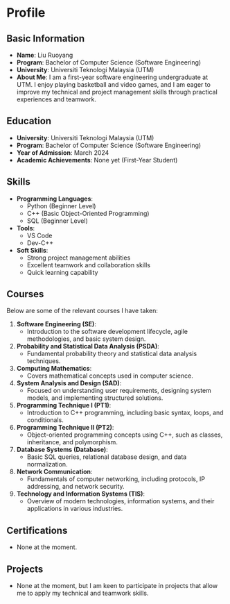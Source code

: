 # Profile

## Basic Information
- **Name**: Liu Ruoyang
- **Program**: Bachelor of Computer Science (Software Engineering)
- **University**: Universiti Teknologi Malaysia (UTM)
- **About Me**: 
  I am a first-year software engineering undergraduate at UTM. I enjoy playing basketball and video games, and I am eager to improve my technical and project management skills through practical experiences and teamwork.

## Education
- **University**: Universiti Teknologi Malaysia (UTM)
- **Program**: Bachelor of Computer Science (Software Engineering)
- **Year of Admission**: March 2024
- **Academic Achievements**: None yet (First-Year Student)

## Skills
- **Programming Languages**: 
  - Python (Beginner Level)
  - C++ (Basic Object-Oriented Programming)
  - SQL (Beginner Level)
- **Tools**: 
  - VS Code
  - Dev-C++
- **Soft Skills**: 
  - Strong project management abilities
  - Excellent teamwork and collaboration skills
  - Quick learning capability

## Courses
Below are some of the relevant courses I have taken:
1. **Software Engineering (SE)**:
   - Introduction to the software development lifecycle, agile methodologies, and basic system design.
2. **Probability and Statistical Data Analysis (PSDA)**:
   - Fundamental probability theory and statistical data analysis techniques.
3. **Computing Mathematics**:
   - Covers mathematical concepts used in computer science.
4. **System Analysis and Design (SAD)**:
   - Focused on understanding user requirements, designing system models, and implementing structured solutions.
5. **Programming Technique I (PT1)**:
   - Introduction to C++ programming, including basic syntax, loops, and conditionals.
6. **Programming Technique II (PT2)**:
   - Object-oriented programming concepts using C++, such as classes, inheritance, and polymorphism.
7. **Database Systems (Database)**:
   - Basic SQL queries, relational database design, and data normalization.
8. **Network Communication**:
   - Fundamentals of computer networking, including protocols, IP addressing, and network security.
9. **Technology and Information Systems (TIS)**:
   - Overview of modern technologies, information systems, and their applications in various industries.

## Certifications
- None at the moment.

## Projects
- None at the moment, but I am keen to participate in projects that allow me to apply my technical and teamwork skills.
